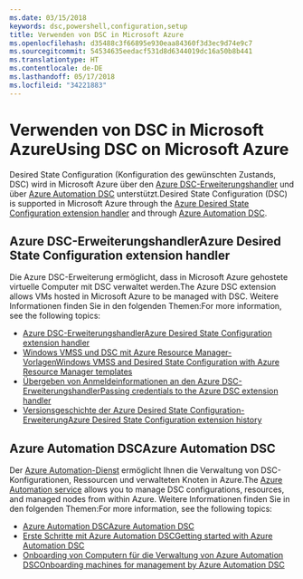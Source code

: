 ```yaml
---
ms.date: 03/15/2018
keywords: dsc,powershell,configuration,setup
title: Verwenden von DSC in Microsoft Azure
ms.openlocfilehash: d35488c3f66895e930eaa84360f3d3ec9d74e9c7
ms.sourcegitcommit: 54534635eedacf531d8d6344019dc16a50b8b441
ms.translationtype: HT
ms.contentlocale: de-DE
ms.lasthandoff: 05/17/2018
ms.locfileid: "34221883"
---
```

# <a name="using-dsc-on-microsoft-azure"></a><span data-ttu-id="a8379-103">Verwenden von DSC in Microsoft Azure</span><span class="sxs-lookup"><span data-stu-id="a8379-103">Using DSC on Microsoft Azure</span></span>

<span data-ttu-id="a8379-104">Desired State Configuration (Konfiguration des gewünschten Zustands, DSC) wird in Microsoft Azure über den [Azure DSC-Erweiterungshandler](/azure/virtual-machines/virtual-machines-windows-extensions-dsc-overview) und über [Azure Automation DSC](/azure/automation/automation-dsc-overview) unterstützt.</span><span class="sxs-lookup"><span data-stu-id="a8379-104">Desired State Configuration (DSC) is supported in Microsoft Azure through the [Azure Desired State Configuration extension handler](/azure/virtual-machines/virtual-machines-windows-extensions-dsc-overview) and through [Azure Automation DSC](/azure/automation/automation-dsc-overview).</span></span>

## <a name="azure-desired-state-configuration-extension-handler"></a><span data-ttu-id="a8379-105">Azure DSC-Erweiterungshandler</span><span class="sxs-lookup"><span data-stu-id="a8379-105">Azure Desired State Configuration extension handler</span></span>

<span data-ttu-id="a8379-106">Die Azure DSC-Erweiterung ermöglicht, dass in Microsoft Azure gehostete virtuelle Computer mit DSC verwaltet werden.</span><span class="sxs-lookup"><span data-stu-id="a8379-106">The Azure DSC extension allows VMs hosted in Microsoft Azure to be managed with DSC.</span></span>
<span data-ttu-id="a8379-107">Weitere Informationen finden Sie in den folgenden Themen:</span><span class="sxs-lookup"><span data-stu-id="a8379-107">For more information, see the following topics:</span></span>

- [<span data-ttu-id="a8379-108">Azure DSC-Erweiterungshandler</span><span class="sxs-lookup"><span data-stu-id="a8379-108">Azure Desired State Configuration extension handler</span></span>](/azure/virtual-machines/virtual-machines-windows-extensions-dsc-overview)
- [<span data-ttu-id="a8379-109">Windows VMSS und DSC mit Azure Resource Manager-Vorlagen</span><span class="sxs-lookup"><span data-stu-id="a8379-109">Windows VMSS and Desired State Configuration with Azure Resource Manager templates</span></span>](/azure/virtual-machines/virtual-machines-windows-extensions-dsc-template)
- [<span data-ttu-id="a8379-110">Übergeben von Anmeldeinformationen an den Azure DSC-Erweiterungshandler</span><span class="sxs-lookup"><span data-stu-id="a8379-110">Passing credentials to the Azure DSC extension handler</span></span>](/azure/virtual-machines/virtual-machines-windows-extensions-dsc-credentials)
- [<span data-ttu-id="a8379-111">Versionsgeschichte der Azure Desired State Configuration-Erweiterung</span><span class="sxs-lookup"><span data-stu-id="a8379-111">Azure Desired State Configuration extension history</span></span>](azureDscexthistory.md)

## <a name="azure-automation-dsc"></a><span data-ttu-id="a8379-112">Azure Automation DSC</span><span class="sxs-lookup"><span data-stu-id="a8379-112">Azure Automation DSC</span></span>

<span data-ttu-id="a8379-113">Der [Azure Automation-Dienst](https://azure.microsoft.com/services/automation/) ermöglicht Ihnen die Verwaltung von DSC-Konfigurationen, Ressourcen und verwalteten Knoten in Azure.</span><span class="sxs-lookup"><span data-stu-id="a8379-113">The [Azure Automation service](https://azure.microsoft.com/services/automation/) allows you to manage DSC configurations, resources, and managed nodes from within Azure.</span></span> <span data-ttu-id="a8379-114">Weitere Informationen finden Sie in den folgenden Themen:</span><span class="sxs-lookup"><span data-stu-id="a8379-114">For more information, see the following topics:</span></span>

- [<span data-ttu-id="a8379-115">Azure Automation DSC</span><span class="sxs-lookup"><span data-stu-id="a8379-115">Azure Automation DSC</span></span>](/azure/automation/automation-dsc-overview)
- [<span data-ttu-id="a8379-116">Erste Schritte mit Azure Automation DSC</span><span class="sxs-lookup"><span data-stu-id="a8379-116">Getting started with Azure Automation DSC</span></span>](/azure/automation/automation-dsc-getting-started)
- [<span data-ttu-id="a8379-117">Onboarding von Computern für die Verwaltung von Azure Automation DSC</span><span class="sxs-lookup"><span data-stu-id="a8379-117">Onboarding machines for management by Azure Automation DSC</span></span>](/azure/automation/automation-dsc-onboarding)